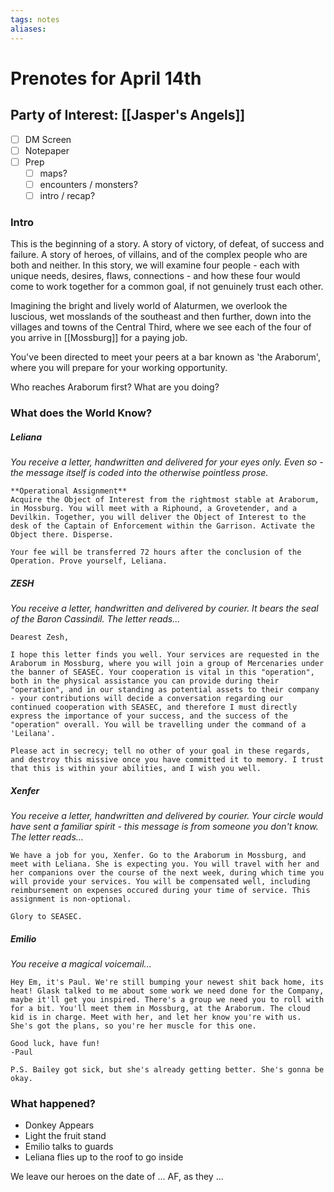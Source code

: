```yaml
---
tags: notes
aliases:
---
```


# Prenotes for April 14th
## Party of Interest: [[Jasper's Angels]]
- [ ] DM Screen
- [ ] Notepaper
- [ ] Prep
	- [ ] maps?
	- [ ] encounters / monsters?
	- [ ] intro / recap?

### Intro
This is the beginning of a story. A story of victory, of defeat, of success and failure. A story of heroes, of villains, and of the complex people who are both and neither. In this story, we will examine four people - each with unique needs, desires, flaws, connections - and how these four would come to work together for a common goal, if not genuinely trust each other.

Imagining the bright and lively world of Alaturmen, we overlook the luscious, wet mosslands of the southeast and then further, down into the villages and towns of the Central Third, where we see each of the four of you arrive in [[Mossburg]] for a paying job.

You've been directed to meet your peers at a bar known as 'the Araborum', where you will prepare for your working opportunity.

Who reaches Araborum first? What are you doing?

### What does the World Know?
##### Leliana
*You receive a letter, handwritten and delivered for your eyes only. Even so - the message itself is coded into the otherwise pointless prose.*

```
**Operational Assignment**
Acquire the Object of Interest from the rightmost stable at Araborum, in Mossburg. You will meet with a Riphound, a Grovetender, and a Devilkin. Together, you will deliver the Object of Interest to the desk of the Captain of Enforcement within the Garrison. Activate the Object there. Disperse.

Your fee will be transferred 72 hours after the conclusion of the Operation. Prove yourself, Leliana.
```

##### ZESH
*You receive a letter, handwritten and delivered by courier. It bears the seal of the Baron Cassindil. The letter reads...*

```
Dearest Zesh, 

I hope this letter finds you well. Your services are requested in the Araborum in Mossburg, where you will join a group of Mercenaries under the banner of SEASEC. Your cooperation is vital in this "operation", both in the physical assistance you can provide during their "operation", and in our standing as potential assets to their company - your contributions will decide a conversation regarding our continued cooperation with SEASEC, and therefore I must directly express the importance of your success, and the success of the "operation" overall. You will be travelling under the command of a 'Leilana'.

Please act in secrecy; tell no other of your goal in these regards, and destroy this missive once you have committed it to memory. I trust that this is within your abilities, and I wish you well.
```

##### Xenfer
*You receive a letter, handwritten and delivered by courier. Your circle would have sent a familiar spirit - this message is from someone you don't know. The letter reads...*

```
We have a job for you, Xenfer. Go to the Araborum in Mossburg, and meet with Leliana. She is expecting you. You will travel with her and her companions over the course of the next week, during which time you will provide your services. You will be compensated well, including reimbursement on expenses occured during your time of service. This assignment is non-optional.

Glory to SEASEC.
```

##### Emilio
*You receive a magical voicemail...*

```
Hey Em, it's Paul. We're still bumping your newest shit back home, its heat! Glask talked to me about some work we need done for the Company, maybe it'll get you inspired. There's a group we need you to roll with for a bit. You'll meet them in Mossburg, at the Araborum. The cloud kid is in charge. Meet with her, and let her know you're with us. She's got the plans, so you're her muscle for this one.

Good luck, have fun!
-Paul

P.S. Bailey got sick, but she's already getting better. She's gonna be okay.
```

### What happened?

- Donkey Appears
- Light the fruit stand
- Emilio talks to guards
- Leliana flies up to the roof to go inside

We leave our heroes on the date of ... AF, as they ...